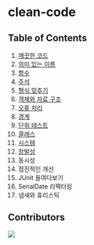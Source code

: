 # clean-code

## Table of Contents
1. [깨끗한 코드](./chapter1.md)
2. [의미 있는 이름](./chapter2.md)
3. [함수](./chapter3.md)
4. [주석](./chapter4.md)
5. [형식 맞추기](./chapter5.md)
6. [객체와 자료 구조](./chapter6.md)
7. [오류 처리](./chapter7.md)
8. [경계](./chapter8.md)
9. [단위 테스트](./chapter9.md)
10. [클래스](./chapter10.md)
11. [시스템](./chapter11.md)
12. [창발성](./chapter12.md)
13. 동시성
14. 점진적인 개선
15. JUnit 들여다보기
16. SerialDate 리팩터링
17. 냄새와 휴리스틱

## Contributors

<a href="https://github.com/ios-study-boost/clean-code/graphs/contributors">
  <img src="https://contrib.rocks/image?repo=ios-study-boost/clean-code" />
</a>

